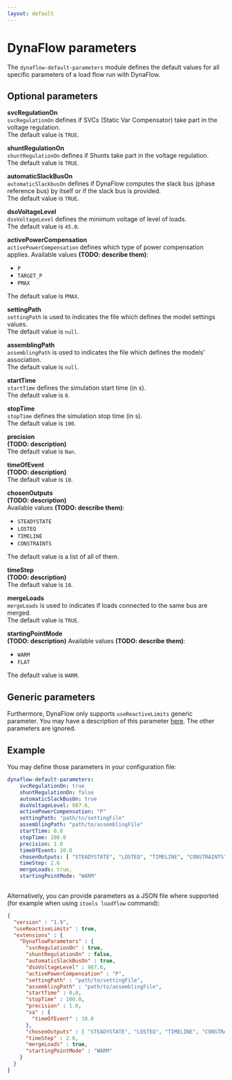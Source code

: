 ```yaml
---
layout: default
---
```


# DynaFlow parameters
The `dynaflow-default-parameters` module defines the default values for all specific parameters of a load flow run with DynaFlow.

## Optional parameters

**svcRegulationOn**  
`svcRegulationOn` defines if SVCs (Static Var Compensator) take part in the voltage regulation.  
The default value is `TRUE`.

**shuntRegulationOn**  
`shuntRegulationOn` defines if Shunts take part in the voltage regulation.  
The default value is `TRUE`.

**automaticSlackBusOn**  
`automaticSlackbusOn` defines if DynaFlow computes the slack bus (phase reference bus) by itself or if the slack bus is provided.  
The default value is `TRUE`.

**dsoVoltageLevel**  
`dsoVoltageLevel` defines the minimum voltage of level of loads.  
The default value is `45.0`.

**activePowerCompensation**  
`activePowerCompensation` defines which type of power compensation applies. 
Available values **(TODO: describe them)**:
- `P`
- `TARGET_P`
- `PMAX`

The default value is `PMAX`.

**settingPath**  
`settingPath` is used to indicates the file which defines the model settings values.  
The default value is `null`.

**assemblingPath**  
`assemblingPath` is used to indicates the file which defines the models' association.  
The default value is `null`.

**startTime**  
`startTime` defines the simulation start time (in s).  
The default value is `0`.

**stopTime**  
`stopTime` defines the simulation stop time (in s).  
The default value is `100`.

**precision**  
**(TODO: description)**  
The default value is `Nan`.

**timeOfEvent**  
**(TODO: description)**  
The default value is `10`.

**chosenOutputs**  
**(TODO: description)**   
Available values **(TODO: describe them)**:
- `STEADYSTATE`
- `LOSTEQ`
- `TIMELINE`
- `CONSTRAINTS`

The default value is a list of all of them.

**timeStep**  
**(TODO: description)**  
The default value is `10`.

**mergeLoads**  
`mergeLoads` is used to indicates if loads connected to the same bus are merged.  
The default value is `TRUE`.

**startingPointMode**  
**(TODO: description)**
Available values  **(TODO: describe them)**:
- `WARM`
- `FLAT`

The default value is `WARM`.

## Generic parameters
Furthermore, DynaFlow only supports `useReactiveLimits` generic parameter.
You may have a description of this parameter [here](index.md#parameters). The other parameters are ignored.

## Example

You may define those parameters in your configuration file:
```yaml
dynaflow-default-parameters:
    svcRegulationOn: true
    shuntRegulationOn: false
    automaticSlackBusOn: true
    dsoVoltageLevel: 987.6,
    activePowerCompensation: "P"
    settingPath: "path/to/settingFile"
    assemblingPath: "path/to/assemblingFile"
    startTime: 0.0
    stopTime: 100.0
    precision: 1.0
    timeOfEvent: 10.0
    chosenOutputs: [ "STEADYSTATE", "LOSTEQ", "TIMELINE", "CONSTRAINTS" ],
    timeStep: 2.6
    mergeLoads: true,
    startingPointMode: "WARM"
    
```


Alternatively, you can provide parameters as a JSON file where supported
(for example when using `itools loadflow` command):
```json
{
  "version" : "1.9",
  "useReactiveLimits" : true,
  "extensions" : {
    "DynaflowParameters" : {
      "svcRegulationOn" : true,
      "shuntRegulationOn" : false,
      "automaticSlackBusOn" : true,
      "dsoVoltageLevel" : 987.6,
      "activePowerCompensation" : "P",
      "settingPath" : "path/to/settingFile",
      "assemblingPath" : "path/to/assemblingFile",
      "startTime" : 0.0,
      "stopTime" : 100.0,
      "precision" : 1.0,
      "sa" : {
        "timeOfEvent" : 10.0
      },
      "chosenOutputs" : [ "STEADYSTATE", "LOSTEQ", "TIMELINE", "CONSTRAINTS" ],
      "timeStep" : 2.6,
      "mergeLoads" : true,
      "startingPointMode" : "WARM"
    }
  }
}
```

